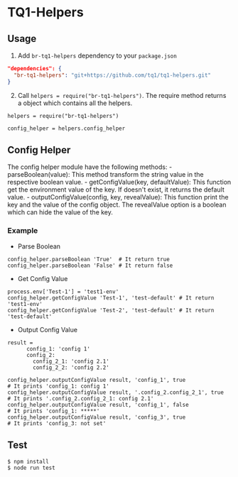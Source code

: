 # TQ1-Helpers

## Usage

1. Add `br-tq1-helpers` dependency to your `package.json`

  ```json
  "dependencies": {
    "br-tq1-helpers": "git+https://github.com/tq1/tq1-helpers.git"
  }
  ```
2. Call `helpers = require("br-tq1-helpers")`. The require method returns a object which contains all the helpers.

  ```
  helpers = require("br-tq1-helpers")

  config_helper = helpers.config_helper
  ```

## Config Helper

  The config helper module have the following methods:
    - parseBoolean(value): This method transform the string value in the respective boolean value.
    - getConfigValue(key, defaultValue): This function get the environment value of the key. If doesn't exist, it returns the default value.
    - outputConfigValue(config, key, revealValue): This function print the key and the value of the config object. The revealValue option is a boolean which can hide the value of the key.

### Example

  - Parse Boolean

  ```
  config_helper.parseBoolean 'True'  # It return true
  config_helper.parseBoolean 'False' # It return false
  ```

  - Get Config Value

  ```
  process.env['Test-1'] = 'test1-env'
  config_helper.getConfigValue 'Test-1', 'test-default' # It return 'test1-env'
  config_helper.getConfigValue 'Test-2', 'test-default' # It return 'test-default'
  ```

  - Output Config Value

  ```
  result = 
        config_1: 'config 1'
        config_2: 
          config_2_1: 'config 2.1'
          config_2_2: 'config 2.2'

  config_helper.outputConfigValue result, 'config_1', true               # It prints 'config_1: config 1'
  config_helper.outputConfigValue result, '.config_2.config_2_1', true   # It prints '.config_2.config_2_1: config 2.1'
  config_helper.outputConfigValue result, 'config_1', false              # It prints 'config_1: *****'
  config_helper.outputConfigValue result, 'config_3', true               # It prints 'config_3: not set'
  ```

## Test

```
$ npm install
$ node run test
```